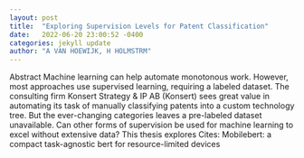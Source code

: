 ```yaml
---
layout: post
title:  "Exploring Supervision Levels for Patent Classification"
date:   2022-06-20 23:00:52 -0400
categories: jekyll update
author: "A VAN HOEWIJK, H HOLMSTRM"
---
```

Abstract Machine learning can help automate monotonous work. However, most approaches use supervised learning, requiring a labeled dataset. The consulting firm Konsert Strategy & IP AB (Konsert) sees great value in automating its task of manually classifying patents into a custom technology tree. But the ever-changing categories leaves a pre-labeled dataset unavailable. Can other forms of supervision be used for machine learning to excel without extensive data? This thesis explores  Cites: Mobilebert: a compact task-agnostic bert for resource-limited devices